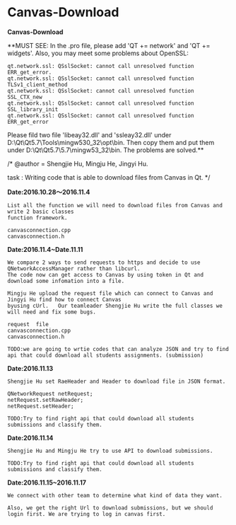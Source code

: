 # Canvas-Download
**Canvas-Download**

**MUST SEE: In the .pro file, please add 'QT += network' and 'QT += widgets'. Also, you may meet some problems about OpenSSL:
 	
	qt.network.ssl: QSslSocket: cannot call unresolved function ERR_get_error.
	qt.network.ssl: QSslSocket: cannot call unresolved function TLSv1_client_method
	qt.network.ssl: QSslSocket: cannot call unresolved function SSL_CTX_new
	qt.network.ssl: QSslSocket: cannot call unresolved function SSL_library_init
	qt.network.ssl: QSslSocket: cannot call unresolved function ERR_get_error
Please fild two file 'libeay32.dll' and 'ssleay32.dll' under D:\Qt\Qt5.7\Tools\mingw530_32\opt\bin. Then copy them and put them under D:\Qt\Qt5.7\5.7\mingw53_32\bin. The problems are solved.**

/*
@author = Shengjie Hu, Mingju He, Jingyi Hu. 


task : Writing code that is able to download files from Canvas in Qt.
*/  
 
 
**Date:2016.10.28～2016.11.4** 
   
	List all the function we will need to download files from Canvas and write 2 basic classes 
	function framework.  
	
	canvasconnection.cpp
	canvasconnection.h


**Date:2016.11.4~Date.11.11**

	We compare 2 ways to send requests to https and decide to use QNetworkAccessManager rather than libcurl. 
	The code now can get access to Canvas by using token in Qt and download some infomation into a file.
     
	Mingju He upload the request file which can connect to Canvas and  Jingyi Hu find how to connect Canvas
	byusing cUrl.   Our teamleader Shengjie Hu write the full classes we will need and fix some bugs. 
     
	request  file 
	canvasconnection.cpp
	canvasconnection.h  

	TODO:we are going to wrtie codes that can analyze JSON and try to find api that could download all students assignments. (submission)


**Date:2016.11.13**  

	Shengjie Hu set RaeHeader and Header to download file in JSON format.
	
	QNetworkRequest netRequest;
	netRequest.setRawHeader;
	netRequest.setHeader;

	TODO:Try to find right api that could download all students submissions and classify them. 
	
	
**Date:2016.11.14**  

	Shengjie Hu and Mingju He try to use API to download submissions.
	
	TODO:Try to find right api that could download all students submissions and classify them. 
	
**Date:2016.11.15~2016.11.17**  

	We connect with other team to determine what kind of data they want.
	
	Also, we get the right Url to download submissions, but we should login first. We are trying to log in canvas first.

